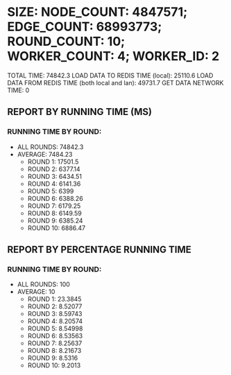 
# SIZE: NODE_COUNT: 4847571; EDGE_COUNT: 68993773; ROUND_COUNT: 10; WORKER_COUNT: 4; WORKER_ID: 2
 TOTAL TIME: 74842.3
 LOAD DATA TO REDIS TIME (local): 25110.6
 LOAD DATA FROM REDIS TIME (both local and lan): 49731.7
 GET DATA NETWORK TIME: 0

## REPORT BY RUNNING TIME (MS)

 ### RUNNING TIME BY ROUND:

  + ALL ROUNDS: 74842.3
  + AVERAGE: 7484.23
     + ROUND 1: 17501.5
     + ROUND 2: 6377.14
     + ROUND 3: 6434.51
     + ROUND 4: 6141.36
     + ROUND 5: 6399
     + ROUND 6: 6388.26
     + ROUND 7: 6179.25
     + ROUND 8: 6149.59
     + ROUND 9: 6385.24
     + ROUND 10: 6886.47

## REPORT BY PERCENTAGE RUNNING TIME

 ### RUNNING TIME BY ROUND:

  + ALL ROUNDS: 100
  + AVERAGE: 10
     + ROUND 1: 23.3845
     + ROUND 2: 8.52077
     + ROUND 3: 8.59743
     + ROUND 4: 8.20574
     + ROUND 5: 8.54998
     + ROUND 6: 8.53563
     + ROUND 7: 8.25637
     + ROUND 8: 8.21673
     + ROUND 9: 8.5316
     + ROUND 10: 9.2013

